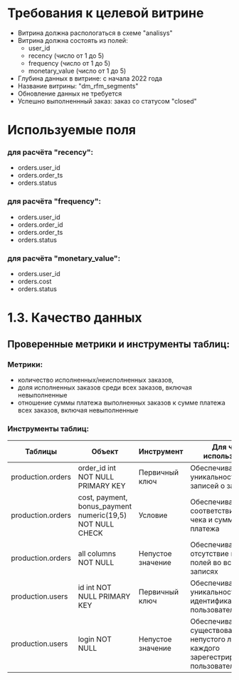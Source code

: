   # Требования к целевой витрине
   - Витрина должна распологаться в схеме "analisys"
   - Витрина должна состоять из полей:
     - user_id
     - recency (число от 1 до 5)
     - frequency (число от 1 до 5)
     - monetary_value (число от 1 до 5)
   - Глубина данных в витрине: с начала 2022 года
   - Название витрины: "dm_rfm_segments"
   - Обновление данных не требуется
   - Успешно выполненнный заказ: заказ со статусом "closed"
   
# Используемые поля
  ### для расчёта "recency":
  - orders.user_id
  - orders.order_ts
  - orders.status
  ### для расчёта "frequency":
  - orders.user_id
  - orders.order_id
  - orders.order_ts
  - orders.status
  ### для расчёта "monetary_value":
  - orders.user_id
  - orders.cost
  - orders.status

# 1.3. Качество данных
## Проверенные метрики и инструменты таблиц:
### Метрики:
  - количество исполненных/неисполненных заказов,
  - доля исполненных заказов среди всех заказов, включая невыполненные
  - отношение суммы платежа выполненных заказов к сумме платежа всех заказов, включая невыполненные

### Инструменты таблиц:
| Таблицы             | Объект                      | Инструмент      | Для чего используется |
| ------------------- | --------------------------- | --------------- | --------------------- |
| production.orders | order_id int NOT NULL PRIMARY KEY | Первичный ключ  | Обеспечивает уникальность записей о заказах |
| production.orders | cost, payment, bonus_payment numeric(19,5) NOT NULL CHECK  | Условие  | Обеспечивает соответствие суммы чека и суммы платежа |
| production.orders | all columns NOT NULL | Непустое значение | Обеспечивает отсутствие пустых полей во всех записях |
| production.users | id int NOT NULL PRIMARY KEY | Первичный ключ  | Обеспечивает уникальность идентификаторов пользователей |
| production.users | login NOT NULL | Непустое значение | Обеспечивает cуществование непустого логина у каждого зарегестрированного пользователя|